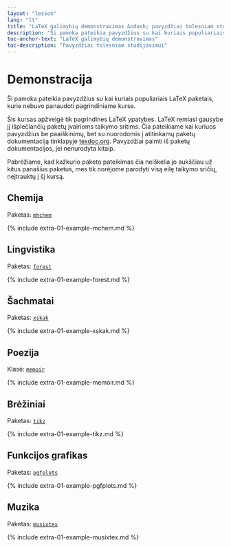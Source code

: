 ```yaml
---
layout: "lesson"
lang: "lt"
title: "LaTeX galimybių demonstravimas &ndash; pavyzdžiai tolesniam studijavimui"
description: "Ši pamoka pateikia pavyzdžius su kai kuriais populiariais LaTeX paketais, kurie nebuvo panaudoti pagrindiniame kurse."
toc-anchor-text: "LaTeX galimybių demonstravimas"
toc-description: "Pavyzdžiai tolesniam studijavimui"
---
```


# Demonstracija

<span
  class="summary">Ši pamoka pateikia pavyzdžius su kai kuriais populiariais LaTeX paketais, kurie nebuvo panaudoti pagrindiniame kurse.</span>

Šis kursas apžvelgė tik pagrindines LaTeX ypatybes.
LaTeX remiasi gausybe jį išplečiančių paketų įvairioms taikymo sritims.
Čia pateikiame kai kuriuos pavyzdžius be paaiškinimų, bet su nuorodomis į atitinkamų paketų dokumentaciją tinklapyje [texdoc.org](https://texdoc.org).
Pavyzdžiai paimti iš paketų dokumentacijos, jei nenurodyta kitaip.

<p
  class="hint">Pabrėžiame, kad kažkurio paketo pateikimas čia neiškelia jo aukščiau už kitus panašius paketus, mes tik norėjome parodyti visą eilę taikymo sričių, neįtrauktų į šį kursą.</p>

## Chemija

Paketas: [`mhchem`](https://texdoc.org/pkg/mhchem)

{% include extra-01-example-mchem.md %}

## Lingvistika

Paketas: [`forest`](https://texdoc.org/pkg/forest)

{% include extra-01-example-forest.md %}

## Šachmatai

<!-- not 2017 -->
Paketas: [`xskak`](https://texdoc.org/pkg/xskak)

{% include extra-01-example-xskak.md %}


## Poezija

Klasė: [`memoir`](https://texdoc.org/pkg/memoir)

{% include extra-01-example-memoir.md %}


## Brėžiniai
<!-- not 2017 -->
Paketas: [`tikz`](https://texdoc.org/pkg/tikz)


{% include extra-01-example-tikz.md %}


## Funkcijos grafikas

Paketas: [`pgfplots`](https://texdoc.org/pkg/pgfplots)


{% include extra-01-example-pgfplots.md %}


## Muzika

Paketas: [`musixtex`](https://texdoc.org/pkg/musixtex)



{% include extra-01-example-musixtex.md %}

